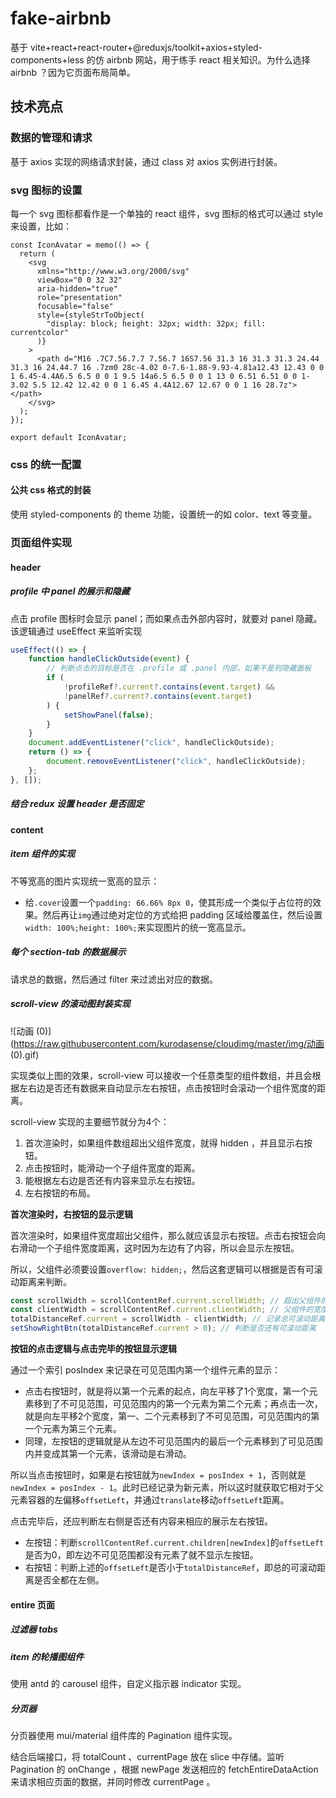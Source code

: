 # fake-airbnb

基于 vite+react+react-router+@reduxjs/toolkit+axios+styled-components+less 的仿 airbnb 网站，用于练手 react 相关知识。为什么选择 airbnb ？因为它页面布局简单。

## 技术亮点

### 数据的管理和请求

基于 axios 实现的网络请求封装，通过 class 对 axios 实例进行封装。

### svg 图标的设置

每一个 svg 图标都看作是一个单独的 react 组件，svg 图标的格式可以通过 style 来设置，比如：

```react
const IconAvatar = memo(() => {
  return (
    <svg
      xmlns="http://www.w3.org/2000/svg"
      viewBox="0 0 32 32"
      aria-hidden="true"
      role="presentation"
      focusable="false"
      style={styleStrToObject(
        "display: block; height: 32px; width: 32px; fill: currentcolor"
      )}
    >
      <path d="M16 .7C7.56.7.7 7.56.7 16S7.56 31.3 16 31.3 31.3 24.44 31.3 16 24.44.7 16 .7zm0 28c-4.02 0-7.6-1.88-9.93-4.81a12.43 12.43 0 0 1 6.45-4.4A6.5 6.5 0 0 1 9.5 14a6.5 6.5 0 0 1 13 0 6.51 6.51 0 0 1-3.02 5.5 12.42 12.42 0 0 1 6.45 4.4A12.67 12.67 0 0 1 16 28.7z"></path>
    </svg>
  );
});

export default IconAvatar;
```

### css 的统一配置

#### 公共 css 格式的封装

使用 styled-components 的 theme 功能，设置统一的如 color、text 等变量。

### 页面组件实现

#### header
##### profile 中 panel 的展示和隐藏

点击 profile 图标时会显示 panel；而如果点击外部内容时，就要对 panel 隐藏。该逻辑通过 useEffect 来监听实现

```js
useEffect(() => {
    function handleClickOutside(event) {
        // 判断点击的目标是否在 .profile 或 .panel 内部，如果不是则隐藏面板
        if (
            !profileRef?.current?.contains(event.target) &&
            !panelRef?.current?.contains(event.target)
        ) {
            setShowPanel(false);
        }
    }
    document.addEventListener("click", handleClickOutside);
    return () => {
        document.removeEventListener("click", handleClickOutside);
    };
}, []);
```

##### 结合 redux 设置 header 是否固定



#### content

##### item 组件的实现
不等宽高的图片实现统一宽高的显示：
* 给`.cover`设置一个`padding: 66.66% 8px 0`，使其形成一个类似于占位符的效果。然后再让`img`通过绝对定位的方式给把 padding 区域给覆盖住，然后设置`width: 100%;height: 100%;`来实现图片的统一宽高显示。
##### 每个 section-tab 的数据展示
请求总的数据，然后通过 filter 来过滤出对应的数据。

##### scroll-view 的滚动图封装实现

![动画 (0)](https://raw.githubusercontent.com/kurodasense/cloudimg/master/img/动画 (0).gif)

实现类似上图的效果，scroll-view 可以接收一个任意类型的组件数组，并且会根据左右边是否还有数据来自动显示左右按钮，点击按钮时会滚动一个组件宽度的距离。

scroll-view 实现的主要细节就分为4个：

1. 首次渲染时，如果组件数组超出父组件宽度，就得 hidden ，并且显示右按钮。
2. 点击按钮时，能滑动一个子组件宽度的距离。
3. 能根据左右边是否还有内容来显示左右按钮。
4. 左右按钮的布局。

**首次渲染时，右按钮的显示逻辑**

首次渲染时，如果组件宽度超出父组件，那么就应该显示右按钮。点击右按钮会向右滑动一个子组件宽度距离，这时因为左边有了内容，所以会显示左按钮。

所以，父组件必须要设置`overflow: hidden;`，然后这套逻辑可以根据是否有可滚动距离来判断。

```js
const scrollWidth = scrollContentRef.current.scrollWidth; // 超出父组件的宽度，即溢出的宽度
const clientWidth = scrollContentRef.current.clientWidth; // 父组件的宽度
totalDistanceRef.current = scrollWidth - clientWidth; // 记录总可滚动距离
setShowRightBtn(totalDistanceRef.current > 0); // 判断是否还有可滚动距离
```

**按钮的点击逻辑与点击完毕的按钮显示逻辑**

通过一个索引 posIndex 来记录在可见范围内第一个组件元素的显示：

* 点击右按钮时，就是将以第一个元素的起点，向左平移了1个宽度，第一个元素移到了不可见范围，可见范围内的第一个元素为第二个元素；再点击一次，就是向左平移2个宽度，第一、二个元素移到了不可见范围，可见范围内的第一个元素为第三个元素。
* 同理，左按钮的逻辑就是从左边不可见范围内的最后一个元素移到了可见范围内并变成其第一个元素，该滑动是右滑动。

所以当点击按钮时，如果是右按钮就为`newIndex = posIndex + 1`，否则就是 `newIndex = posIndex - 1`。此时已经记录为新元素，所以这时就获取它相对于父元素容器的左偏移`offsetLeft`，并通过`translate`移动`offsetLeft`距离。

点击完毕后，还应判断左右侧是否还有内容来相应的展示左右按钮。

* 左按钮：判断`scrollContentRef.current.children[newIndex]`的`offsetLeft`是否为0，即左边不可见范围都没有元素了就不显示左按钮。
* 右按钮：判断上述的`offsetLeft`是否小于`totalDistanceRef`，即总的可滚动距离是否全都在左侧。

#### entire 页面

##### 过滤器 tabs

##### item 的轮播图组件

使用 antd 的 carousel 组件，自定义指示器 indicator 实现。

##### 分页器

分页器使用 mui/material 组件库的 Pagination 组件实现。

结合后端接口，将 totalCount 、currentPage 放在 slice 中存储。监听 Pagination 的 onChange ，根据 newPage 发送相应的 fetchEntireDataAction 来请求相应页面的数据，并同时修改 currentPage 。

